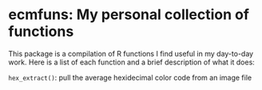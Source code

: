 
<!-- README.md is generated from README.Rmd. Please edit that file -->

# ecmfuns: My personal collection of functions

<!-- badges: start -->
<!-- badges: end -->

This package is a compilation of R functions I find useful in my
day-to-day work. Here is a list of each function and a brief description
of what it does:

`hex_extract()`: pull the average hexidecimal color code from an image
file

